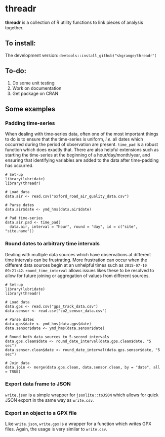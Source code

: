 # **threadr**

**threadr** is a collection of R utility functions to link pieces of analysis together.

## To install:

The development version: `devtools::install_github("skgrange/threadr")`

## To-do: 

  1. Do some unit testing
  2. Work on documentation
  3. Get package on CRAN

## Some examples

### Padding time-series

When dealing with time-series data, often one of the most important things to do is to ensure that the time-series is uniform, *i.e.* all dates which occurred during the period of observation are present. `time_pad` is a robust function which does exactly that. There are also helpful extensions such as starting the time-series at the beginning of a hour/day/month/year, and ensuring that identifying variables are added to the data after time-padding has occurred.

```
# Set-up
library(lubridate)
library(threadr)

# Load data
data.air <- read.csv("oxford_road_air_quality_data.csv")

# Parse dates
data.air$date <- ymd_hms(data.air$date)

# Pad time-series
data.air.pad <- time_pad(
  data.air, interval = "hour", round = "day", id = c("site", "site.name"))
```

### Round dates to arbitrary time intervals

Dealing with multiple data sources which have observations at different time intervals can be frustrating. More frustration can occur when the different data sources begin at an unhelpful times such as `2015-07-10 09:21:42`. `round_time_interval` allows issues likes these to be resolved to allow for future joining or aggregation of values from different sources.

```
# Set-up
library(lubridate)
library(threadr)

# Load data
data.gps <- read.csv("gps_track_data.csv")
data.sensor <- read.csv("co2_sensor_data.csv")

# Parse dates
data.gps$date <- ymd_hms(data.gps$date)
data.sensor$date <- ymd_hms(data.sensor$date)

# Round both data sources to 5-second intervals
data.gps.clean$date <- round_date_interval(data.gps.clean$date, "5 sec")
data.sensor.clean$date <- round_date_interval(data.gps.sensor$date, "5 sec")

# Join data
data.join <- merge(data.gps.clean, data.sensor.clean, by = "date", all = TRUE)
```

### Export data frame to JSON

`write.json` is a simple wrapper for `jsonlite::toJSON` which allows for quick JSON export in the same way as `write.csv`.

### Export an object to a GPX file

Like `write.json`, `write.gpx` is a wrapper for a function which writes GPX files. Again, the usage is very similar to `write.csv`. 

